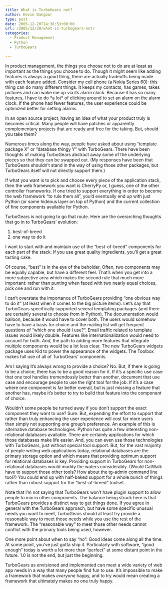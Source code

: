 ```yaml
---
title: What is TurboGears not?
author: Kevin Dangoor
type: post
date: 2005-12-20T14:38:53+00:00
url: /2005/12/20/what-is-turbogears-not/
categories:
  - Product Management
  - Python
  - TurboGears

---
```

In product management, the things you choose not to do are at least as important as the things you choose to do. Though it might seem like adding features is always a good thing, there are actually tradeoffs being made with each feature added. Consider my cell phone (a Nokia Series 60): this thing can do many different things. It keeps my contacts, has games, takes pictures and can wake me up via its alarm clock. Because it has so many features, I have to do \*a lot\* of clicking around to set an alarm on the alarm clock. If the phone had fewer features, the user experience could be optimized better for setting alarms.

In an open source project, having an idea of what your product truly is becomes critical. Many people will have patches or apparently complementary projects that are ready and free for the taking. But, should you take them?

Numerous times along the way, people have asked about using &#8220;template package X&#8221; or &#8220;database thingy Y&#8221; with TurboGears. There have been thoughts of making TurboGears abstract away some of the underlying pieces so that they can be swapped out. (My responses have been that TurboGears shouldn&#8217;t stand in the way of using those other packages, but TurboGears itself will not directly support them.)

If what you want is to pick and choose every piece of the application stack, then the web framework you want is CherryPy or, I guess, one of the other controller frameworks. If one tried to support everything in order to become the web framework &#8220;to rule them all&#8221;, you&#8217;d eventually end up with just Python (or some hideous layer on top of Python) and the current collection of fine components available for Python.

TurboGears is not going to go that route. Here are the overarching thoughts that go in to TurboGears&#8217; evolution:

  1. best-of-breed
  2. one way to do it

I want to start with and maintain use of the &#8220;best-of-breed&#8221; components for each part of the stack. If you use great quality ingredients, you&#8217;ll get a great tasting cake.

Of course, &#8220;best&#8221; is in the eye of the beholder. Often, two components may be equally capable, but have a different feel. That&#8217;s when you get into a more subjective area which makes the second rule that much more important: rather than punting when faced with two nearly equal choices, pick one and run with it.

I can&#8217;t overstate the importance of TurboGears providing &#8220;one obvious way to do it&#8221; (at least when it comes to the big picture items). Let&#8217;s say that TurboGears specifically supported several templating packages (and there are certainly several to choose from in Python). The documentation would balloon, because it would have to cover both. The users would somehow have to have a basis for choice and the mailing list will get frequent questions of &#8220;which one should I use?&#8221;. Email traffic related to template issues would likely double. Features like internationalization would need to account for both. _And_, the path to adding more features that integrate multiple components would be a lot less clear. The new TurboGears widgets package uses Kid to power the appearance of the widgets. The Toolbox makes full use of all of TurboGears&#8217; components.

Am I saying it&#8217;s always wrong to provide a choice? No. But, if there is going to be a choice, there has to be a good reason for it. If it&#8217;s a specific use case that one tool handles tremendously better than another, document that use case and encourage people to use the right tool for the job. If it&#8217;s a case where one component is far better overall, but is just missing a feature that another has, maybe it&#8217;s better to try to build that feature into the component of choice.

Wouldn&#8217;t some people be turned away if you don&#8217;t support the exact component they want to use? Sure. But, expending the effort to support that rather than truly enhancing the user experience will cost far more users than simply not supporting one group&#8217;s preference. An example of this is alternative database technologies. Python has quite a few interesting non-relational databases available. There are certainly applications for which those databases make life easier. And, you can even use those technologies with TurboGears, just without special tool support. But, for the vast majority of people writing web applications today, relational databases are the primary storage option and which means that providing optimum support for relational databases is key. Providing support in TurboGears for non-relational databases would muddy the waters considerably. (Would CatWalk have to support those other tools? How about the tg-admin command line tool?) You could end up with half-baked support for a whole bunch of things rather than robust support for the &#8220;best-of-breed&#8221; toolset.

Note that I&#8217;m not saying that TurboGears won&#8217;t have plugin support to allow people to mix in other components. The balance being struck here is that TurboGears provides a distinct way to get things done. If you agree in general with the TurboGears approach, but have some specific unusual needs you want to meet, TurboGears should at least try provide a reasonable way to meet those needs while you use the rest of the framework. The &#8220;reasonable way&#8221; to meet those other needs cannot conflict with the primary tools being used, however.

One more point about when to say &#8220;no&#8221;: Good ideas come along all the time. At some point, you&#8217;ve just gotta ship it. Particularly with software, &#8220;good enough&#8221; today is worth a lot more than &#8220;perfect&#8221; at some distant point in the future. 1.0 is not the end, but just the beginning.

TurboGears as envisioned and implemented can meet a wide variety of web app needs in a way that many people find fun to use. It&#8217;s impossible to make a framework that makes _everyone_ happy, and to try would mean creating a framework that ultimately makes no one truly happy.